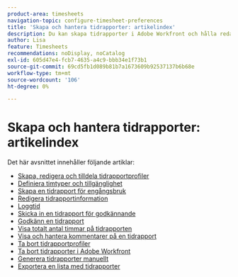 ```yaml
---
product-area: timesheets
navigation-topic: configure-timesheet-preferences
title: 'Skapa och hantera tidrapporter: artikelindex'
description: Du kan skapa tidrapporter i Adobe Workfront och hålla reda på hur länge du ska arbeta. Läs mer om hur du skapar, redigerar och hanterar tidrapporter i följande artiklar.
author: Lisa
feature: Timesheets
recommendations: noDisplay, noCatalog
exl-id: 605d47e4-fcb7-4635-a4c9-bbb34e1f73b1
source-git-commit: 69cd5fb1d089b81b7a1673609b92537137b6b68e
workflow-type: tm+mt
source-wordcount: '106'
ht-degree: 0%

---
```


# Skapa och hantera tidrapporter: artikelindex

<!-- Audited: 4/2025 -->

Det här avsnittet innehåller följande artiklar:

* [Skapa, redigera och tilldela tidrapportprofiler](../../timesheets/create-and-manage-timesheets/create-timesheet-profiles.md)
* [Definiera timtyper och tillgänglighet](../../timesheets/create-and-manage-timesheets/define-hour-types-and-availability.md)
* [Skapa en tidrapport för engångsbruk](../../timesheets/create-and-manage-timesheets/create-tmshts.md)
* [Redigera tidrapportinformation](../../timesheets/create-and-manage-timesheets/edit-timesheets.md)
* [Loggtid](../../timesheets/create-and-manage-timesheets/log-time.md)
* [Skicka in en tidrapport för godkännande](../../timesheets/create-and-manage-timesheets/submit-timesheet-for-approval.md)
* [Godkänn en tidrapport](../../timesheets/create-and-manage-timesheets/timesheet-approvals.md)
* [Visa totalt antal timmar på tidrapporten](../../timesheets/create-and-manage-timesheets/view-total-hours-timesheets.md)
* [Visa och hantera kommentarer på en tidrapport](../../timesheets/create-and-manage-timesheets/view-and-manage-comments-timesheets.md)
* [Ta bort tidrapportprofiler](../../timesheets/create-and-manage-timesheets/delete-timesheet-profiles.md)
* [Ta bort tidrapporter i Adobe Workfront](../../timesheets/create-and-manage-timesheets/delete-timesheets.md)
* [Generera tidrapporter manuellt](../../timesheets/create-and-manage-timesheets/manually-generate-timesheets.md)
* [Exportera en lista med tidrapporter](../../timesheets/create-and-manage-timesheets/export-timesheets.md)
